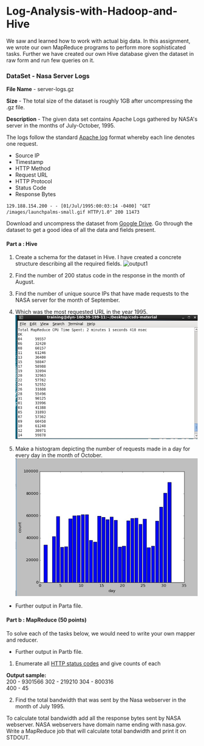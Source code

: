 # Log-Analysis-with-Hadoop-and-Hive
We saw and learned how to work with actual big data. In this assignment, we wrote our own MapReduce programs to perform more sophisticated tasks. Further we have created our own Hive database given the dataset in raw form and run few queries on it.   

### DataSet - Nasa Server Logs

**File Name** - server-logs.gz

**Size** - The total size of the dataset is roughly 1GB after uncompressing the .gz file. 

**Description** - The given data set contains Apache Logs gathered by NASA's server in the months of July-October, 1995.

The logs follow the standard [Apache log](https://httpd.apache.org/docs/2.4/logs.html#accesslog) format whereby each line denotes one request.

- Source IP 
- Timestamp 
- HTTP Method
- Request URL
- HTTP Protocol
- Status Code 
- Response Bytes

```
129.188.154.200 - - [01/Jul/1995:00:03:14 -0400] "GET /images/launchpalms-small.gif HTTP/1.0" 200 11473
```

Download and uncompress the dataset from [Google Drive](https://drive.google.com/open?id=0B6qnKGQsJnFfWG02N2loUVluck0). Go through the dataset to get a good idea of all the data and fields present. 

#### Part a : Hive 

1. Create a schema for the dataset in Hive. I have created a concrete structure describing all the required fields. 
![output1](outpu1.jpg)

2. Find the number of 200 status code in the response in the month of August. 

3. Find the number of unique source IPs that have made requests to the NASA server for the month of September. 

4. Which was the most requested URL in the year 1995. 
![output4](output4.jpg)

5. Make a histogram depicting the number of requests made in a day for every day in the month of October. 
![output5](output5.jpg)
* Further output in Parta file.

#### Part b : MapReduce (50 points)

To solve each of the tasks below, we would need to write your own mapper and reducer.
* Further output in Partb file.

1. Enumerate all [HTTP status codes](https://en.wikipedia.org/wiki/List_of_HTTP_status_codes) and give counts of each 

  **Output sample:**  
  200 - 9301566
  302 - 219210
  304 - 800316  
  400 - 45  
  

2. Find the total bandwidth that was sent by the Nasa webserver in the month of July 1995. 

 To calculate total bandwidth add all the response bytes sent by NASA webserver. NASA webservers have domain name ending with  nasa.gov.  Write a MapReduce job that will calculate total bandwidth and print it on STDOUT.
 

